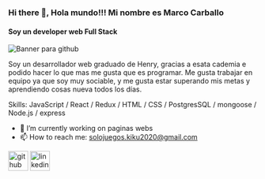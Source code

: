 ### Hi there 👋, Hola mundo!!! Mi nombre es Marco Carballo
#### Soy un developer web Full Stack
![Banner para github](https://user-images.githubusercontent.com/78840246/140478474-03a75a2e-ae8d-4813-b391-e6e2ea9affef.png)

Soy un desarrollador web graduado de Henry, gracias a esata cademia e podido hacer lo que mas me gusta que es programar. Me gusta trabajar en equipo ya que soy muy sociable, y me gusta estar superando mis metas y aprendiendo cosas nueva todos los días.

Skills: JavaScript / React / Redux / HTML / CSS / PostgresSQL / mongoose / Node.js / express

- 🔭 I’m currently working on paginas webs 
- 📫 How to reach me: solojuegos.kiku2020@gmail.com 


[<img src='https://cdn.jsdelivr.net/npm/simple-icons@3.0.1/icons/github.svg' alt='github' height='40'>](https://github.com/https://github.com/Marco-Carballo-Francia?tab=repositories)  [<img src='https://cdn.jsdelivr.net/npm/simple-icons@3.0.1/icons/linkedin.svg' alt='linkedin' height='40'>](https://www.linkedin.com/in/www.linkedin.com/in/marcocarballo/)  


